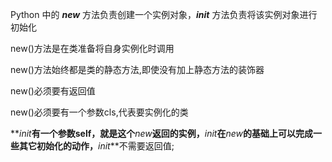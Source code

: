 Python 中的 **_new_** 方法负责创建一个实例对象，**_init_** 方法负责将该实例对象进行初始化

new()方法是在类准备将自身实例化时调用

new()方法始终都是类的静态方法,即使没有加上静态方法的装饰器

new()必须要有返回值

new()必须要有一个参数cls,代表要实例化的类

**_init_**有一个参数self，就是这个**_new_**返回的实例，**_init_**在**_new_**的基础上可以完成一些其它初始化的动作，**_init_**不需要返回值;

